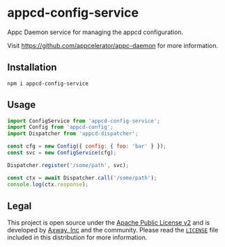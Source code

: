 # appcd-config-service

Appc Daemon service for managing the appcd configuration.

Visit https://github.com/appcelerator/appc-daemon for more information.

## Installation

	npm i appcd-config-service

## Usage

```js
import ConfigService from 'appcd-config-service';
import Config from 'appcd-config';
import Dispatcher from 'appcd-dispatcher';

const cfg = new Config({ config: { foo: 'bar' } });
const svc = new ConfigService(cfg);

Dispatcher.register('/some/path', svc);

const ctx = await Dispatcher.call('/some/path');
console.log(ctx.response);
```

## Legal

This project is open source under the [Apache Public License v2][1] and is developed by
[Axway, Inc](http://www.axway.com/) and the community. Please read the [`LICENSE`][1] file included
in this distribution for more information.

[1]: https://github.com/appcelerator/appc-daemon/packages/appcd-config-service/LICENSE
